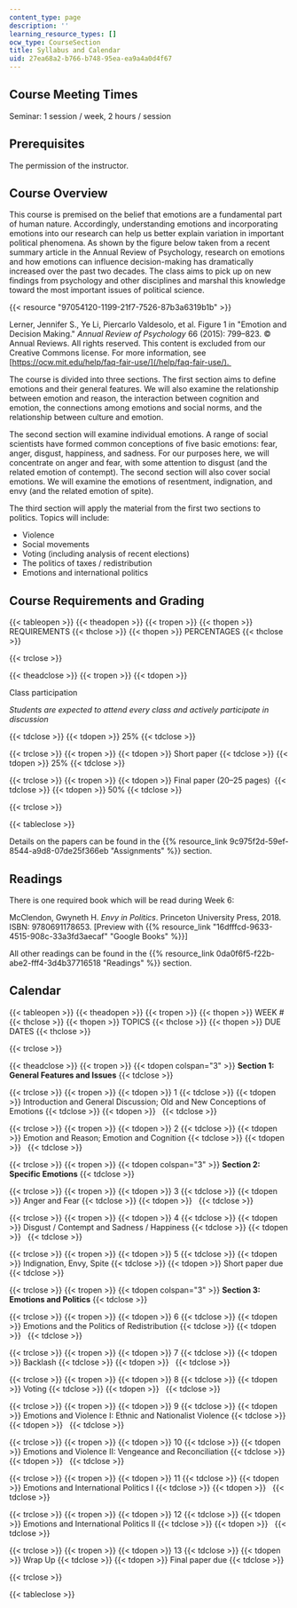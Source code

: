 ```yaml
---
content_type: page
description: ''
learning_resource_types: []
ocw_type: CourseSection
title: Syllabus and Calendar
uid: 27ea68a2-b766-b748-95ea-ea9a4a0d4f67
---
```


Course Meeting Times
--------------------

Seminar: 1 session / week, 2 hours / session

Prerequisites
-------------

The permission of the instructor.

Course Overview
---------------

This course is premised on the belief that emotions are a fundamental part of human nature. Accordingly, understanding emotions and incorporating emotions into our research can help us better explain variation in important political phenomena. As shown by the figure below taken from a recent summary article in the Annual Review of Psychology, research on emotions and how emotions can influence decision-making has dramatically increased over the past two decades. The class aims to pick up on new findings from psychology and other disciplines and marshal this knowledge toward the most important issues of political science.

{{< resource "97054120-1199-21f7-7526-87b3a6319b1b" >}}

Lerner, Jennifer S., Ye Li, Piercarlo Valdesolo, et al. Figure 1 in "Emotion and Decision Making." _Annual Review of Psychology_ 66 (2015): 799–823. © Annual Reviews. All rights reserved. This content is excluded from our Creative Commons license. For more information, see [https://ocw.mit.edu/help/faq-fair-use/](/help/faq-fair-use/). 

The course is divided into three sections. The first section aims to define emotions and their general features. We will also examine the relationship between emotion and reason, the interaction between cognition and emotion, the connections among emotions and social norms, and the relationship between culture and emotion.

The second section will examine individual emotions. A range of social scientists have formed common conceptions of five basic emotions: fear, anger, disgust, happiness, and sadness. For our purposes here, we will concentrate on anger and fear, with some attention to disgust (and the related emotion of contempt). The second section will also cover social emotions. We will examine the emotions of resentment, indignation, and envy (and the related emotion of spite).

The third section will apply the material from the first two sections to politics. Topics will include:

*   Violence
*   Social movements
*   Voting (including analysis of recent elections)
*   The politics of taxes / redistribution
*   Emotions and international politics

Course Requirements and Grading
-------------------------------

{{< tableopen >}}
{{< theadopen >}}
{{< tropen >}}
{{< thopen >}}
REQUIREMENTS
{{< thclose >}}
{{< thopen >}}
PERCENTAGES
{{< thclose >}}

{{< trclose >}}

{{< theadclose >}}
{{< tropen >}}
{{< tdopen >}}


Class participation

_Students are expected to attend every class and actively participate in discussion_


{{< tdclose >}}
{{< tdopen >}}
25%
{{< tdclose >}}

{{< trclose >}}
{{< tropen >}}
{{< tdopen >}}
Short paper
{{< tdclose >}}
{{< tdopen >}}
25%
{{< tdclose >}}

{{< trclose >}}
{{< tropen >}}
{{< tdopen >}}
Final paper (20–25 pages) 
{{< tdclose >}}
{{< tdopen >}}
50%
{{< tdclose >}}

{{< trclose >}}

{{< tableclose >}}

Details on the papers can be found in the {{% resource_link 9c975f2d-59ef-8544-a9d8-07de25f366eb "Assignments" %}} section.

Readings
--------

There is one required book which will be read during Week 6:

McClendon, Gwyneth H. _Envy in Politics_. Princeton University Press, 2018. ISBN: 9780691178653. \[Preview with {{% resource_link "16dfffcd-9633-4515-908c-33a3fd3aecaf" "Google Books" %}}\]

All other readings can be found in the {{% resource_link 0da0f6f5-f22b-abe2-fff4-3d4b37716518 "Readings" %}} section.

Calendar
--------

{{< tableopen >}}
{{< theadopen >}}
{{< tropen >}}
{{< thopen >}}
WEEK #
{{< thclose >}}
{{< thopen >}}
TOPICS
{{< thclose >}}
{{< thopen >}}
DUE DATES
{{< thclose >}}

{{< trclose >}}

{{< theadclose >}}
{{< tropen >}}
{{< tdopen colspan="3" >}}
**Section 1: General Features and Issues**
{{< tdclose >}}

{{< trclose >}}
{{< tropen >}}
{{< tdopen >}}
1
{{< tdclose >}}
{{< tdopen >}}
Introduction and General Discussion; Old and New Conceptions of Emotions
{{< tdclose >}}
{{< tdopen >}}
 
{{< tdclose >}}

{{< trclose >}}
{{< tropen >}}
{{< tdopen >}}
2
{{< tdclose >}}
{{< tdopen >}}
Emotion and Reason; Emotion and Cognition
{{< tdclose >}}
{{< tdopen >}}
 
{{< tdclose >}}

{{< trclose >}}
{{< tropen >}}
{{< tdopen colspan="3" >}}
**Section 2: Specific Emotions**
{{< tdclose >}}

{{< trclose >}}
{{< tropen >}}
{{< tdopen >}}
3
{{< tdclose >}}
{{< tdopen >}}
Anger and Fear
{{< tdclose >}}
{{< tdopen >}}
 
{{< tdclose >}}

{{< trclose >}}
{{< tropen >}}
{{< tdopen >}}
4
{{< tdclose >}}
{{< tdopen >}}
Disgust / Contempt and Sadness / Happiness
{{< tdclose >}}
{{< tdopen >}}
 
{{< tdclose >}}

{{< trclose >}}
{{< tropen >}}
{{< tdopen >}}
5
{{< tdclose >}}
{{< tdopen >}}
Indignation, Envy, Spite
{{< tdclose >}}
{{< tdopen >}}
Short paper due
{{< tdclose >}}

{{< trclose >}}
{{< tropen >}}
{{< tdopen colspan="3" >}}
**Section 3: Emotions and Politics**
{{< tdclose >}}

{{< trclose >}}
{{< tropen >}}
{{< tdopen >}}
6
{{< tdclose >}}
{{< tdopen >}}
Emotions and the Politics of Redistribution
{{< tdclose >}}
{{< tdopen >}}
 
{{< tdclose >}}

{{< trclose >}}
{{< tropen >}}
{{< tdopen >}}
7
{{< tdclose >}}
{{< tdopen >}}
Backlash
{{< tdclose >}}
{{< tdopen >}}
 
{{< tdclose >}}

{{< trclose >}}
{{< tropen >}}
{{< tdopen >}}
8
{{< tdclose >}}
{{< tdopen >}}
Voting
{{< tdclose >}}
{{< tdopen >}}
 
{{< tdclose >}}

{{< trclose >}}
{{< tropen >}}
{{< tdopen >}}
9
{{< tdclose >}}
{{< tdopen >}}
Emotions and Violence I: Ethnic and Nationalist Violence
{{< tdclose >}}
{{< tdopen >}}
 
{{< tdclose >}}

{{< trclose >}}
{{< tropen >}}
{{< tdopen >}}
10
{{< tdclose >}}
{{< tdopen >}}
Emotions and Violence II: Vengeance and Reconciliation
{{< tdclose >}}
{{< tdopen >}}
 
{{< tdclose >}}

{{< trclose >}}
{{< tropen >}}
{{< tdopen >}}
11
{{< tdclose >}}
{{< tdopen >}}
Emotions and International Politics I
{{< tdclose >}}
{{< tdopen >}}
 
{{< tdclose >}}

{{< trclose >}}
{{< tropen >}}
{{< tdopen >}}
12
{{< tdclose >}}
{{< tdopen >}}
Emotions and International Politics II
{{< tdclose >}}
{{< tdopen >}}
 
{{< tdclose >}}

{{< trclose >}}
{{< tropen >}}
{{< tdopen >}}
13
{{< tdclose >}}
{{< tdopen >}}
Wrap Up
{{< tdclose >}}
{{< tdopen >}}
Final paper due
{{< tdclose >}}

{{< trclose >}}

{{< tableclose >}}